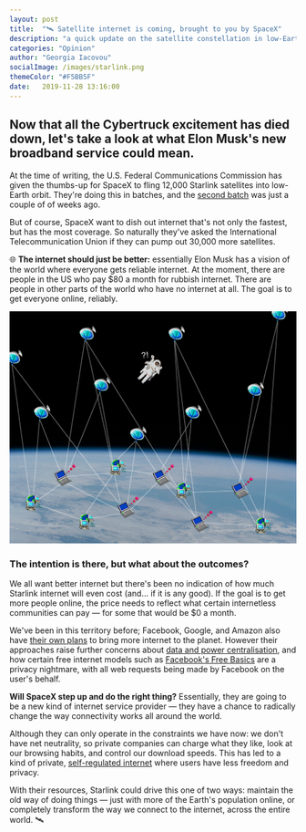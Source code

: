 ```yaml
---
layout: post
title:  "🛰 Satellite internet is coming, brought to you by SpaceX"
description: "a quick update on the satellite constellation in low-Earth orbit, by SpaceX. Starlink has said they will provide more, better connectivity to the whole world."
categories: "Opinion"
author: "Georgia Iacovou"
socialImage: /images/starlink.png
themeColor: "#F5BB5F"
date:   2019-11-28 13:16:00
---
```


## Now that all the Cybertruck excitement has died down, let's take a look at what Elon Musk's new broadband service could mean.

At the time of writing, the U.S. Federal Communications Commission has given the thumbs-up for SpaceX to fling 12,000 Starlink satellites into low-Earth orbit. They're doing this in batches, and the [second batch](https://spacenews.com/spacex-launches-second-batch-of-starlink-broadband-satellites/) was just a couple of of weeks ago.

But of course, SpaceX want to dish out internet that's not only the fastest, but has the most coverage. So naturally they've asked the International Telecommunication Union if they can pump out 30,000 more satellites. 

🌐 **The internet should just be better:** essentially Elon Musk has a vision of the world where everyone gets reliable internet. At the moment, there are people in the US who pay $80 a month for rubbish internet. There are people in other parts of the world who have no internet at all. The goal is to get everyone online, reliably.

![beaming internet from space](/images/starlink.png)

### The intention is there, but what about the outcomes?

We all want better internet but there's been no indication of how much Starlink internet will even cost (and... if it is any good). If the goal is to get more people online, the price needs to reflect what certain internetless communities can pay — for some that would be $0 a month. 

We've been in this territory before; Facebook, Google, and Amazon also have [their own plans](https://metomic.io/blog/main/2019/08/13/stratospheric-internet.html) to bring more internet to the planet. However their approaches raise further concerns about [data and power centralisation](https://metomic.io/blog/main/2019/10/17/break-up-big-tech.html), and how certain free internet models such as [Facebook's Free Basics](https://connectivity.fb.com/free-basics/) are a privacy nightmare, with all web requests being made by Facebook on the user's behalf.

**Will SpaceX step up and do the right thing?** Essentially, they are going to be a new kind of internet service provider —  they have a chance to radically change the way connectivity works all around the world.

Although they can only operate in the constraints we have now: we don't have net neutrality, so private companies can charge what they like, look at our browsing habits, and control our download speeds. This has led to a kind of private, [self-regulated internet](https://metomic.io/blog/main/2019/09/04/regulating-the-internet.html) where users have less freedom and privacy.

With their resources, Starlink could drive this one of two ways: maintain the old way of doing things — just with more of the Earth's population online, or completely transform the way we connect to the internet, across the entire world. 🛰